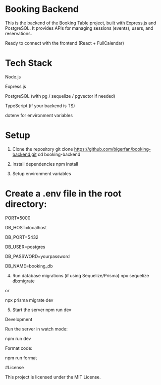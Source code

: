# Booking Backend

This is the backend of the Booking Table project, built with Express.js and PostgreSQL.
It provides APIs for managing sessions (events), users, and reservations.


Ready to connect with the frontend (React + FullCalendar)

# Tech Stack

Node.js

Express.js

PostgreSQL (with pg / sequelize / pgvector if needed)

TypeScript (if your backend is TS)

dotenv for environment variables

# Setup
1. Clone the repository
git clone https://github.com/bigerfan/booking-backend.git
cd booking-backend

2. Install dependencies
npm install

3. Setup environment variables

# Create a .env file in the root directory:

PORT=5000

DB_HOST=localhost

DB_PORT=5432

DB_USER=postgres

DB_PASSWORD=yourpassword

DB_NAME=booking_db

4. Run database migrations (if using Sequelize/Prisma)
npx sequelize db:migrate

or

npx prisma migrate dev

5. Start the server
npm run dev


 Development

Run the server in watch mode:

npm run dev


Format code:

npm run format

#License

This project is licensed under the MIT License.
